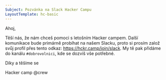 ```yaml
---
Subject: Pozvánka na Slack Hacker Campu
LayoutTemplate: hc-basic
---
```


Ahoj,

Těší nás, že nám chceš pomoci s letošním Hacker campem.
Další komunikace bude primárně probíhat na našem Slacku, proto si prosím založ
svůj profil přes tento odkaz: https://hckr.camp/join/slack.
My tě pak přidáme do kanálu `#dobrovolnici`, kde se dozvíš vše potřebné.

Díky a těšíme se

Hacker camp @crew
